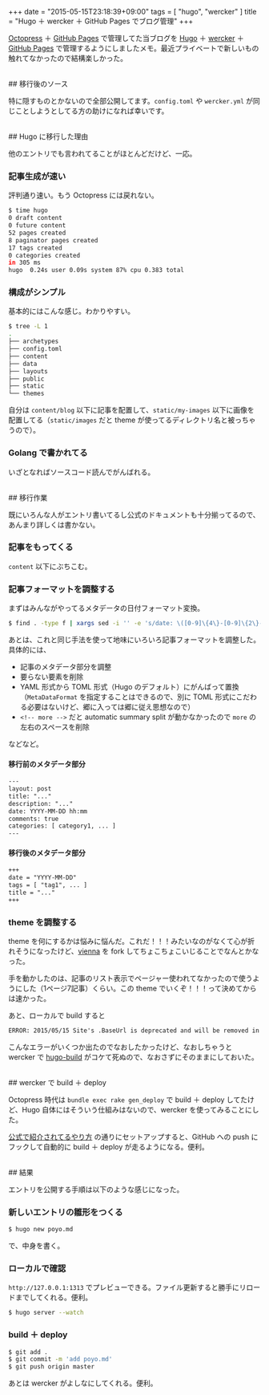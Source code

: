 +++
date = "2015-05-15T23:18:39+09:00"
tags = [ "hugo", "wercker" ]
title = "Hugo ＋ wercker ＋ GitHub Pages でブログ管理"
+++

[Octopress](http://octopress.org) ＋ [GitHub Pages](https://pages.github.com) で管理してた当ブログを [Hugo](http://gohugo.io) ＋ [wercker](http://wercker.com) ＋ [GitHub Pages](https://pages.github.com/) で管理するようにしましたメモ。最近プライベートで新しいもの触れてなかったので結構楽しかった。

<!--more-->

<br />
## 移行後のソース

特に隠すものとかないので全部公開してます。`config.toml` や `wercker.yml` が同じことしようとしてる方の助けになれば幸いです。

<div class="github-card" data-user="m0t0k1ch1" data-repo="m0t0k1ch1st0ry"></div>
<script src="//cdn.jsdelivr.net/github-cards/latest/widget.js"></script>

<br />
## Hugo に移行した理由

他のエントリでも言われてることがほとんどだけど、一応。

### 記事生成が速い

評判通り速い。もう Octopress には戻れない。

``` sh
$ time hugo
0 draft content
0 future content
52 pages created
8 paginator pages created
17 tags created
0 categories created
in 305 ms
hugo  0.24s user 0.09s system 87% cpu 0.383 total
```

### 構成がシンプル

基本的にはこんな感じ。わかりやすい。

``` sh
$ tree -L 1
.
├── archetypes
├── config.toml
├── content
├── data
├── layouts
├── public
├── static
└── themes
```

自分は `content/blog` 以下に記事を配置して、`static/my-images` 以下に画像を配置してる（`static/images` だと theme が使ってるディレクトリ名と被っちゃうので）。

### Golang で書かれてる

いざとなればソースコード読んでがんばれる。

<br />
## 移行作業

既にいろんな人がエントリ書いてるし公式のドキュメントも十分揃ってるので、あんまり詳しくは書かない。

### 記事をもってくる

`content` 以下にぶちこむ。

### 記事フォーマットを調整する

まずはみんながやってるメタデータの日付フォーマット変換。

``` sh
$ find . -type f | xargs sed -i '' -e 's/date: \([0-9]\{4\}-[0-9]\{2\}-[0-9]\{2\}\).*$/date: \1/g'
```

あとは、これと同じ手法を使って地味にいろいろ記事フォーマットを調整した。具体的には、

* 記事のメタデータ部分を調整
 * 要らない要素を削除
 * YAML 形式から TOML 形式（Hugo のデフォルト）にがんばって置換（`MetaDataFormat` を指定することはできるので、別に TOML 形式にこだわる必要はないけど、郷に入っては郷に従え思想なので）
* `<!-- more -->` だと automatic summary split が動かなかったので `more` の左右のスペースを削除

などなど。

#### 移行前のメタデータ部分

``` txt
---
layout: post
title: "..."
description: "..."
date: YYYY-MM-DD hh:mm
comments: true
categories: [ category1, ... ]
---
```

#### 移行後のメタデータ部分

``` txt
+++
date = "YYYY-MM-DD"
tags = [ "tag1", ... ]
title = "..."
+++
```

### theme を調整する

theme を何にするかは悩みに悩んだ。これだ！！！みたいなのがなくて心が折れそうになったけど、[vienna](https://github.com/keichi/vienna) を fork してちょこちょこいじることでなんとかなった。

手を動かしたのは、記事のリスト表示でページャー使われてなかったので使うようにした（1ページ7記事）くらい。この theme でいくぞ！！！って決めてからは速かった。

あと、ローカルで build すると

``` txt
ERROR: 2015/05/15 Site's .BaseUrl is deprecated and will be removed in Hugo 0.15. Use .BaseURL instead.
```

こんなエラーがいくつか出たのでなおしたかったけど、なおしちゃうと wercker で [hugo-build](https://app.wercker.com/#applications/54a7744c6b3ba8733de4dcde/tab/details) がコケて死ぬので、なおさずにそのままにしておいた。

<br />
## wercker で build ＋ deploy

Octopress 時代は `bundle exec rake gen_deploy` で build ＋ deploy してたけど、Hugo 自体にはそういう仕組みはないので、wercker を使ってみることにした。

[公式で紹介されてるやり方](http://gohugo.io/tutorials/automated-deployments) の通りにセットアップすると、GitHub への push にフックして自動的に build ＋ deploy が走るようになる。便利。


<br />
## 結果

エントリを公開する手順は以下のような感じになった。

### 新しいエントリの雛形をつくる

``` sh
$ hugo new poyo.md
```

で、中身を書く。

### ローカルで確認

`http://127.0.0.1:1313` でプレビューできる。ファイル更新すると勝手にリロードまでしてくれる。便利。

``` sh
$ hugo server --watch
```

### build ＋ deploy

``` sh
$ git add .
$ git commit -m 'add poyo.md'
$ git push origin master
```

あとは wercker がよしなにしてくれる。便利。
